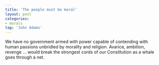 ```yaml
---
title: 'The people must be moral'
layout: post
categories:
- morals
tag: 'John Adams'
---
```


We have no government armed with power capable of contending with human passions unbridled by morality and religion. Avarice, ambition, revenge … would break the strongest cords of our Constitution as a whale goes through a net.